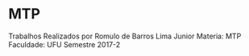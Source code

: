 # MTP
Trabalhos Realizados por Romulo de Barros Lima Junior
Materia: MTP
Faculdade: UFU
Semestre 2017-2
